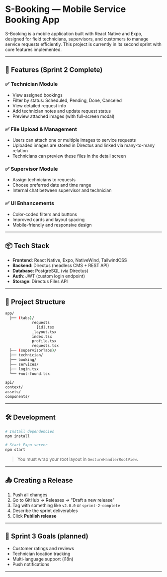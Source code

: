 # S-Booking — Mobile Service Booking App

S-Booking is a mobile application built with React Native and Expo, designed for field technicians, supervisors, and customers to manage service requests efficiently. This project is currently in its second sprint with core features implemented.

---

## 🚀 Features (Sprint 2 Complete)

### ✅ Technician Module

* View assigned bookings
* Filter by status: Scheduled, Pending, Done, Canceled
* View detailed request info
* Add technician notes and update request status
* Preview attached images (with full-screen modal)

### ✅ File Upload & Management

* Users can attach one or multiple images to service requests
* Uploaded images are stored in Directus and linked via many-to-many relation
* Technicians can preview these files in the detail screen

### ✅ Supervisor Module

* Assign technicians to requests
* Choose preferred date and time range
* Internal chat between supervisor and technician

### ✅ UI Enhancements

* Color-coded filters and buttons
* Improved cards and layout spacing
* Mobile-friendly and responsive design

---

## 📦 Tech Stack

* **Frontend**: React Native, Expo, NativeWind, TailwindCSS
* **Backend**: Directus (headless CMS + REST API)
* **Database**: PostgreSQL (via Directus)
* **Auth**: JWT (custom login endpoint)
* **Storage**: Directus Files API

---

## 📂 Project Structure

```bash
app/
  ├── (tabs)/
            requests
              [id].tsx
            _layout.tsx
            index.tsx
            profile.tsx
            requests.tsx
  ├── (supervisorTabs)/
  ├── technician/
  ├── booking/
  ├── services/
  ├── login.tsx
  └── +not-found.tsx

api/
context/
assets/
components/
```

---

## 🛠️ Development

```bash
# Install dependencies
npm install

# Start Expo server
npm start
```

> You must wrap your root layout in `GestureHandlerRootView`.

---

## 📤 Creating a Release

1. Push all changes
2. Go to GitHub → Releases → "Draft a new release"
3. Tag with something like `v2.0.0` or `sprint-2-complete`
4. Describe the sprint deliverables
5. Click **Publish release**

---

## 📅 Sprint 3 Goals (planned)

* Customer ratings and reviews
* Technician location tracking
* Multi-language support (i18n)
* Push notifications

---
